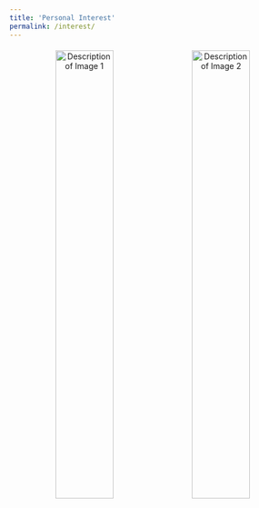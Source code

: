 ```yaml
---
title: 'Personal Interest'
permalink: /interest/
---
```


<div style="text-align: center;">
  <img src="/path/to/image1.jpg" alt="Description of Image 1" style="width: 45%; margin: 5px;" />
  <img src="/path/to/image2.jpg" alt="Description of Image 2" style="width: 45%; margin: 5px;" />
</div>
